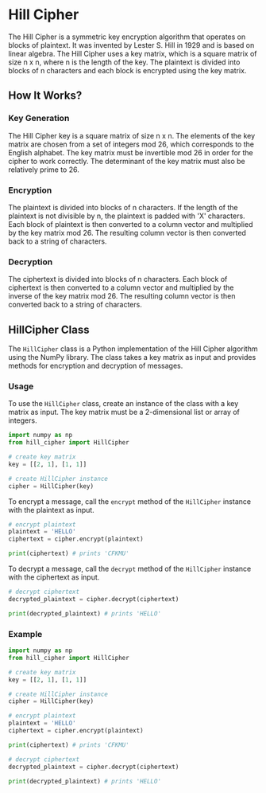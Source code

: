 # Hill Cipher
The Hill Cipher is a symmetric key encryption algorithm that operates on blocks of plaintext. It was invented by Lester S. Hill in 1929 and is based on linear algebra. The Hill Cipher uses a key matrix, which is a square matrix of size n x n, where n is the length of the key. The plaintext is divided into blocks of n characters and each block is encrypted using the key matrix.

## How It Works?

### Key Generation
The Hill Cipher key is a square matrix of size n x n. The elements of the key matrix are chosen from a set of integers mod 26, which corresponds to the English alphabet. The key matrix must be invertible mod 26 in order for the cipher to work correctly. The determinant of the key matrix must also be relatively prime to 26.

### Encryption
The plaintext is divided into blocks of n characters. If the length of the plaintext is not divisible by n, the plaintext is padded with 'X' characters. Each block of plaintext is then converted to a column vector and multiplied by the key matrix mod 26. The resulting column vector is then converted back to a string of characters.

### Decryption
The ciphertext is divided into blocks of n characters. Each block of ciphertext is then converted to a column vector and multiplied by the inverse of the key matrix mod 26. The resulting column vector is then converted back to a string of characters.

## HillCipher Class
The `HillCipher` class is a Python implementation of the Hill Cipher algorithm using the NumPy library. The class takes a key matrix as input and provides methods for encryption and decryption of messages.

### Usage
To use the `HillCipher` class, create an instance of the class with a key matrix as input. The key matrix must be a 2-dimensional list or array of integers.

```python
import numpy as np
from hill_cipher import HillCipher

# create key matrix
key = [[2, 1], [1, 1]]

# create HillCipher instance
cipher = HillCipher(key)
```

To encrypt a message, call the `encrypt` method of the `HillCipher` instance with the plaintext as input.

```python
# encrypt plaintext
plaintext = 'HELLO'
ciphertext = cipher.encrypt(plaintext)

print(ciphertext) # prints 'CFKMU'
```

To decrypt a message, call the `decrypt` method of the `HillCipher` instance with the ciphertext as input.

```python
# decrypt ciphertext
decrypted_plaintext = cipher.decrypt(ciphertext)

print(decrypted_plaintext) # prints 'HELLO'
```

### Example
```python
import numpy as np
from hill_cipher import HillCipher

# create key matrix
key = [[2, 1], [1, 1]]

# create HillCipher instance
cipher = HillCipher(key)

# encrypt plaintext
plaintext = 'HELLO'
ciphertext = cipher.encrypt(plaintext)

print(ciphertext) # prints 'CFKMU'

# decrypt ciphertext
decrypted_plaintext = cipher.decrypt(ciphertext)

print(decrypted_plaintext) # prints 'HELLO'
```
